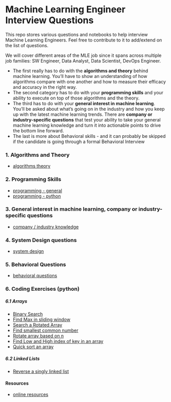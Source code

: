 # Machine Learning Engineer Interview Questions

This repo stores various questions and notebooks to help interview Machine Learning Engineers.
Feel free to contribute to it to add/extend on the list of questions.

We will cover different areas of the MLE job since it spans across multiple job families: SW Engineer, Data Analyst, Data Scientist, DevOps Engineer.
- The first really has to do with the **algorithms and theory** behind machine learning. You’ll have to show an understanding of how algorithms compare with one another and how to measure their efficacy and accuracy in the right way.
- The second category has to do with your **programming skills** and your ability to execute on top of those algorithms and the theory.
- The third has to do with your **general interest in machine learning**. You’ll be asked about what’s going on in the industry and how you keep up with the latest machine learning trends. There are **company or industry-specific questions** that test your ability to take your general machine learning knowledge and turn it into actionable points to drive the bottom line forward.
- The last is more about Behavioral skills - and it can probably be skipped if the candidate is going through a formal Behavioral Interview

### 1. Algorithms and Theory
- [algorithms theory](questions/algorithms-theory.md)

### 2. Programming Skills
- [programming - general](questions/programming.md)
- [programming - python](questions/python-programming.md)


### 3. General interest in machine learning, company or industry-specific questions
- [company / industry knowledge](questions/company-industry-knowledge.md)

### 4. System Design questions
- [system design](questions/system-design.md)

### 5. Behavioral Questions
- [behavioral questions](questions/general-behavioral.md)

### 6. Coding Exercises (python)
##### 6.1 Arrays
- [Binary Search](exercises/arrays/binary_search_array.ipynb)
- [Find Max in sliding window](exercises/arrays/max_sliding_window.ipynb)
- [Search a Rotated Array](exercises/arrays/search_rotated_array.ipynb)
- [Find smallest common number](exercises/arrays/smallest_common_number.ipynb)
- [Rotate array based on n](exercises/arrays/rotate_array_n_elements.ipynb)
- [Find Low and High index of key in an array](exercises/arrays/low_high_index_array.ipynb)
- [Quick sort an array](exercises/arrays/sort_array.ipynb)

##### 6.2 Linked Lists
- [Reverse a singly linked list](exercises/linked_lists/reverse_singly_linked_list.ipynb)

#### Resources
 - [online resources](questions/resources.md)
